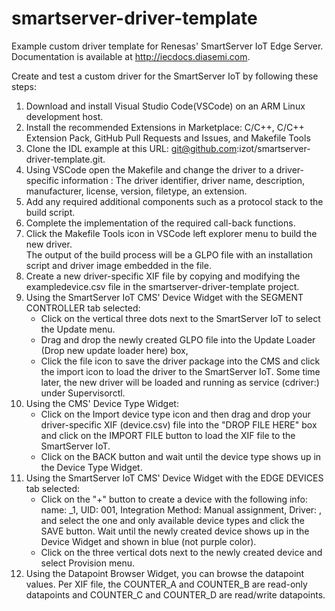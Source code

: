 # smartserver-driver-template
Example custom driver template for Renesas' SmartServer IoT Edge Server. Documentation is available at http://iecdocs.diasemi.com.

Create and test a custom driver for the SmartServer IoT by following these steps:

1.  Download and install Visual Studio Code(VSCode) on an ARM Linux development host.
2.  Install the recommended Extensions in Marketplace:
		 C/C++, C/C++ Extension Pack, GitHub Pull Requests and Issues, and Makefile Tools
3.  Clone the IDL example at this URL: git@github.com:izot/smartserver-driver-template.git.
4.  Using VSCode open the Makefile and change the driver to a driver-specific information :
	   The driver identifier, driver name, description, manufacturer, license, version, filetype, an extension.
5.  Add any required additional components such as a protocol stack to the build script.
6.  Complete the implementation of the required call-back functions.
7.  Click the Makefile Tools icon in VSCode left explorer menu to build the new driver.  
	   The output of the build process will be a GLPO file with an installation script and driver image embedded in the file.
8.  Create a new driver-specific XIF file by copying and modifying the exampledevice.csv file in the smartserver-driver-template project.
9.  Using the SmartServer IoT CMS' Device Widget with the SEGMENT CONTROLLER tab selected: 
    * Click on the vertical three dots next to the SmartServer IoT to select the Update menu.
    * Drag and drop the newly created GLPO file into the Update Loader (Drop new update loader here) box, 
    * Click the file icon to save the driver package into the CMS and click the import icon to load the driver to the SmartServer IoT.
	    Some time later, the new driver will be loaded and running as service (cdriver:<your driver identifier>) under Supervisorctl.
10. Using the CMS' Device Type Widget: 
	  * Click on the Import device type icon and then drag and drop your driver-specific XIF (<driver identifier>device.csv) file into the 
      "DROP FILE HERE" box and click on the IMPORT FILE button to load the XIF file to the SmartServer IoT.
    * Click on the BACK button and wait until the device type shows up in the Device Type Widget.
11. Using the SmartServer IoT CMS' Device Widget with the EDGE DEVICES tab selected:
	  * Click on the "+" button to create a device with the following info:
		  name: <your device name>_1,  UID: 001, Integration Method: Manual assignment, Driver: <your driver identifier>,
		  and select the one and only available device types and click the SAVE button.
	    Wait until the newly created device shows up in the Device Widget and shown in blue (not purple color).
    * Click on the three vertical dots next to the newly created device and select Provision menu.
12. Using the Datapoint Browser Widget, you can browse the datapoint values.  Per XIF file, the COUNTER_A and COUNTER_B are read-only datapoints
	  and COUNTER_C and COUNTER_D are read/write datapoints.

